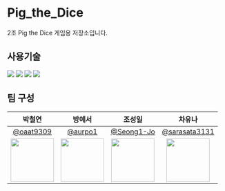# Pig_the_Dice

2조 Pig the Dice 게임용 저장소입니다.

## 사용기술

<img src="https://img.shields.io/badge/HTML5-E34F26?style=for-the-badge&logoColor=f776AB"/> <img src="https://img.shields.io/badge/CSS3-1572B6?style=for-the-badge&logoColor=f776AB"/> <img src="https://img.shields.io/badge/JavaScript-F7DF1E?style=for-the-badge&logoColor=f776AB"/> <img src="https://img.shields.io/badge/React-61DAFB?style=for-the-badge&logoColor=f776AB"/>

## 팀 구성

|                                    박철연                                    |                                    방예서                                    |                                    조성일                                    |                                    차유나                                    |
| :--------------------------------------------------------------------------: | :--------------------------------------------------------------------------: | :--------------------------------------------------------------------------: | :--------------------------------------------------------------------------: |
|                   [@oaat9309](https://github.com/oaat9309)                   |                     [@aurpo1](https://github.com/aurpo1)                     |                  [@Seong1-Jo](https://github.com/Seong1-Jo)                  |              [@sarasata3131 ](https://github.com/sarasata3131)               |
| <img src="https://avatars.githubusercontent.com/u/90079595?v=4" width="100"> | <img src="https://avatars.githubusercontent.com/u/80630505?v=4" width="100"> | <img src="https://avatars.githubusercontent.com/u/81161614?v=4" width="100"> | <img src="https://avatars.githubusercontent.com/u/84839734?v=4" width="100"> |
